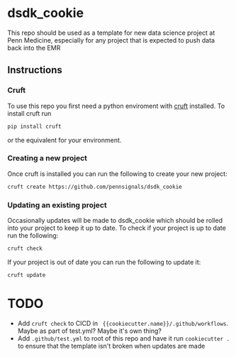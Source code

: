 # dsdk_cookie
This repo should be used as a template for new data science project at Penn Medicine, especially for any project that is expected to push data back into the EMR

## Instructions

### Cruft

To use this repo you first need a python enviroment with [cruft](https://github.com/cruft/cruft#readme) installed. To install cruft run

```sh
pip install cruft
```

or the equivalent for your environment.

### Creating a new project

Once cruft is installed you can run the following to create your new project:

```sh
cruft create https://github.com/pennsignals/dsdk_cookie
```

### Updating an existing project

Occasionally updates will be made to dsdk_cookie which should be rolled into your project to keep it up to date. To check if your project is up to date run the following:

```sh
cruft check
```

If your project is out of date you can run the following to update it:

```sh
cruft update
```

# TODO
* Add `cruft check` to CICD in ` {{cookiecutter.name}}/.github/workflows`. Maybe as part of test.yml? Maybe it's own thing?
* Add `.github/test.yml` to root of this repo and have it run `cookiecutter .` to ensure that the template isn't broken when updates are made